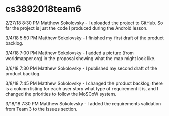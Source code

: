 # cs3892018team6

2/27/18 8:30 PM Matthew Sokolovsky - I uploaded the project to GitHub. So far the project is just the code I produced during the Android lesson.

3/4/18 5:50 PM Matthew Sokolovsky - I finished my first draft of the product backlog.

3/4/18 7:00 PM Matthew Sokolovsky - I added a picture (from worldmapper.org) in the proposal showing what the map might look like.

3/6/18 7:30 PM Matthew Sokolovsky - I published my second draft of the product backlog.

3/8/18 7:45 PM Matthew Sokolovsky - I changed the product backlog; there is a column listing for each user story what type of requirement it is, and I changed the priorities to follow the MoSCoW system.

3/18/18 7:30 PM Matthew Sokolovsky - I added the requirements validation from Team 3 to the Issues section.
